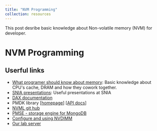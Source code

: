 ```yaml
---
title: "NVM Programming"
collection: resources
---
```


This post desribe basic knowledge about Non-volatile memory (NVM) for developer.

# NVM Programming

## Userful links
* [What programer should know about memory](https://lwn.net/Articles/250967/): Basic knowledge about CPU's cache, DRAM and how they cowork together.
* [SNIA presentations](https://www.snia.org/events/storage-developer/presentations17): Useful presentations at SNIA
* [DAX documentation](https://www.kernel.org/doc/Documentation/filesystems/dax.txt)
* PMDK library [[homepage](http://pmem.io)] [[API docs](http://pmem.io/nvml/manpages/linux/master/libpmemobj.3.html)]
* [NVML git hub](https://github.com/pmem/nvml/)
* [PMSE - storage engine for MongoDB](https://github.com/pmem/pmse)
* [Configure and using NVDIMM](https://developers.redhat.com/blog/2016/12/05/configuring-and-using-persistent-memory-rhel-7-3/)
* [Our lab server](http://www.supermicro.com/products/motherboard/Xeon/C600/X10DRH-i.cfm)

## 
